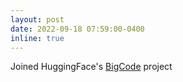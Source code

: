 ```yaml
---
layout: post
date: 2022-09-18 07:59:00-0400
inline: true
---
```


Joined HuggingFace's [BigCode](https://www.bigcode-project.org/) project

